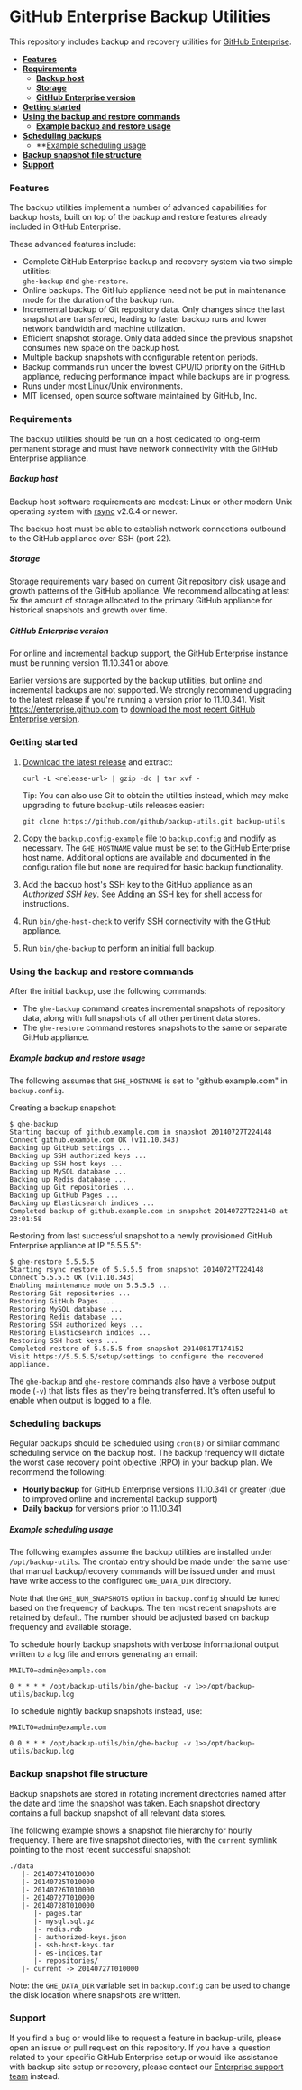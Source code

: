 GitHub Enterprise Backup Utilities
==================================

This repository includes backup and recovery utilities for [GitHub Enterprise][1].

- **[Features](#features)**
- **[Requirements](#requirements)**
  - **[Backup host](#backup-host)**
  - **[Storage](#storage)**
  - **[GitHub Enterprise version](#github-enterprise-version)**
- **[Getting started](#getting-started)**
- **[Using the backup and restore commands](#using-the-backup-and-restore-commands)**
  - **[Example backup and restore usage](#example-usage)**
- **[Scheduling backups](#scheduling-backups)**
  - **[Example scheduling usage](#example-scheduling-usage)
- **[Backup snapshot file structure](#backup-snapshot-file-structure)**
- **[Support](#support)**

### Features

The backup utilities implement a number of advanced capabilities for backup hosts, built on top of the backup and restore features already included in GitHub Enterprise.

These advanced features include:

 - Complete GitHub Enterprise backup and recovery system via two simple utilities:<br>
   `ghe-backup` and `ghe-restore`.
 - Online backups. The GitHub appliance need not be put in maintenance mode for
   the duration of the backup run.
 - Incremental backup of Git repository data. Only changes since the last
   snapshot are transferred, leading to faster backup runs and lower network
   bandwidth and machine utilization.
 - Efficient snapshot storage. Only data added since the previous snapshot
   consumes new space on the backup host.
 - Multiple backup snapshots with configurable retention periods.
 - Backup commands run under the lowest CPU/IO priority on the GitHub appliance,
   reducing performance impact while backups are in progress.
 - Runs under most Linux/Unix environments.
 - MIT licensed, open source software maintained by GitHub, Inc.

### Requirements

The backup utilities should be run on a host dedicated to long-term permanent
storage and must have network connectivity with the GitHub Enterprise appliance.

##### Backup host

Backup host software requirements are modest: Linux or other modern Unix
operating system with [rsync][4] v2.6.4 or newer.

The backup host must be able to establish network connections outbound to the
GitHub appliance over SSH (port 22).

##### Storage

Storage requirements vary based on current Git repository disk usage and growth
patterns of the GitHub appliance. We recommend allocating at least 5x the amount of storage
allocated to the primary GitHub appliance for historical snapshots and growth
over time.

##### GitHub Enterprise version

For online and incremental backup support, the GitHub Enterprise instance must
be running version 11.10.341 or above.

Earlier versions are supported by the
backup utilities, but online and incremental backups are not supported. We
strongly recommend upgrading to the latest release if you're running a version
prior to 11.10.341. Visit https://enterprise.github.com to [download the most
recent GitHub Enterprise version][5].

### Getting started

 1. [Download the latest release][release] and extract:

    `curl -L <release-url> | gzip -dc | tar xvf -`

    Tip: You can also use Git to obtain the utilities instead, which may make
    upgrading to future backup-utils releases easier:

    `git clone https://github.com/github/backup-utils.git backup-utils`

 2. Copy the [`backup.config-example`][2] file to `backup.config` and modify as
    necessary. The `GHE_HOSTNAME` value must be set to the GitHub Enterprise
    host name. Additional options are available and documented in the
    configuration file but none are required for basic backup functionality.

 3. Add the backup host's SSH key to the GitHub appliance as an *Authorized SSH
    key*. See [Adding an SSH key for shell access][3] for instructions.

 4. Run `bin/ghe-host-check` to verify SSH connectivity with the GitHub
    appliance.

 5. Run `bin/ghe-backup` to perform an initial full backup.

[release]: https://github.com/github/backup-utils/releases/download/v0.9.0/github-backup-utils-v0.9.0.tar.gz

### Using the backup and restore commands

After the initial backup, use the following commands:

- The `ghe-backup` command creates incremental
snapshots of repository data, along with full snapshots of all other pertinent
data stores.
- The `ghe-restore` command restores snapshots to the same or separate GitHub appliance.

##### Example backup and restore usage

The following assumes that `GHE_HOSTNAME` is set to "github.example.com" in
`backup.config`.

Creating a backup snapshot:

    $ ghe-backup
    Starting backup of github.example.com in snapshot 20140727T224148
    Connect github.example.com OK (v11.10.343)
    Backing up GitHub settings ...
    Backing up SSH authorized keys ...
    Backing up SSH host keys ...
    Backing up MySQL database ...
    Backing up Redis database ...
    Backing up Git repositories ...
    Backing up GitHub Pages ...
    Backing up Elasticsearch indices ...
    Completed backup of github.example.com in snapshot 20140727T224148 at 23:01:58

Restoring from last successful snapshot to a newly provisioned GitHub Enterprise
appliance at IP "5.5.5.5":

    $ ghe-restore 5.5.5.5
    Starting rsync restore of 5.5.5.5 from snapshot 20140727T224148
    Connect 5.5.5.5 OK (v11.10.343)
    Enabling maintenance mode on 5.5.5.5 ...
    Restoring Git repositories ...
    Restoring GitHub Pages ...
    Restoring MySQL database ...
    Restoring Redis database ...
    Restoring SSH authorized keys ...
    Restoring Elasticsearch indices ...
    Restoring SSH host keys ...
    Completed restore of 5.5.5.5 from snapshot 20140817T174152
    Visit https://5.5.5.5/setup/settings to configure the recovered appliance.

The `ghe-backup` and `ghe-restore` commands also have a verbose output mode
(`-v`) that lists files as they're being transferred. It's often useful to
enable when output is logged to a file.

### Scheduling backups

Regular backups should be scheduled using `cron(8)` or similar command
scheduling service on the backup host. The backup frequency will dictate the worst case recovery point objective (RPO)
in your backup plan. We recommend the following:

- **Hourly backup** for GitHub Enterprise versions
11.10.341 or greater (due to improved online
and incremental backup support)
- **Daily backup** for versions prior to 11.10.341

##### Example scheduling usage

The following examples assume the backup utilities are installed under
`/opt/backup-utils`. The crontab entry should be made under the same user that
manual backup/recovery commands will be issued under and must have write access
to the configured `GHE_DATA_DIR` directory.

Note that the `GHE_NUM_SNAPSHOTS` option in `backup.config` should be tuned
based on the frequency of backups. The ten most recent snapshots are retained by
default. The number should be adjusted based on backup frequency and available
storage.

To schedule hourly backup snapshots with verbose informational output written to
a log file and errors generating an email:

    MAILTO=admin@example.com

    0 * * * * /opt/backup-utils/bin/ghe-backup -v 1>>/opt/backup-utils/backup.log

To schedule nightly backup snapshots instead, use:

    MAILTO=admin@example.com

    0 0 * * * /opt/backup-utils/bin/ghe-backup -v 1>>/opt/backup-utils/backup.log

### Backup snapshot file structure

Backup snapshots are stored in rotating increment directories named after the
date and time the snapshot was taken. Each snapshot directory contains a full
backup snapshot of all relevant data stores.

The following example shows a
snapshot file hierarchy for hourly frequency. There are five snapshot directories, with the `current` symlink pointing to the most recent
successful snapshot:

    ./data
       |- 20140724T010000
       |- 20140725T010000
       |- 20140726T010000
       |- 20140727T010000
       |- 20140728T010000
          |- pages.tar
          |- mysql.sql.gz
          |- redis.rdb
          |- authorized-keys.json
          |- ssh-host-keys.tar
          |- es-indices.tar
          |- repositories/
       |- current -> 20140727T010000

Note: the `GHE_DATA_DIR` variable set in `backup.config` can be used to change
the disk location where snapshots are written.

### Support

If you find a bug or would like to request a feature in backup-utils, please
open an issue or pull request on this repository. If you have a question related
to your specific GitHub Enterprise setup or would like assistance with backup
site setup or recovery, please contact our [Enterprise support team][7] instead.

[1]: https://enterprise.github.com
[2]: https://github.com/github/enterprise-backup-site/blob/master/backup.config-example
[3]: https://enterprise.github.com/help/articles/adding-an-ssh-key-for-shell-access
[4]: http://rsync.samba.org/
[5]: https://enterprise.github.com/download
[6]: https://enterprise.github.com/help/articles/upgrading-to-a-newer-release
[7]: https://enterprise.github.com/support/
[8]: https://enterprise.github.com/help/articles/backing-up-enterprise-data
[9]: https://enterprise.github.com/help/articles/restoring-enterprise-data
